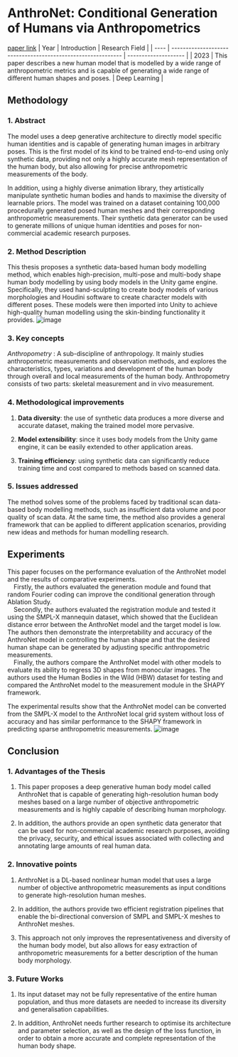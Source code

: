 # AnthroNet: Conditional Generation of Humans via Anthropometrics
[paper link](https://arxiv.org/pdf/2309.03812) 
| Year | Introduction                                                         | Research Field                 |
| ---- | ------------------------------------------------------------ | -------------------- |
| 2023 | This paper describes a new human model that is modelled by a wide range of anthropometric metrics and is capable of generating a wide range of different human shapes and poses.          | Deep Learning         |

## Methodology

### 1. Abstract
The model uses a deep generative architecture to directly model specific human identities and is capable of generating human images in arbitrary poses. This is the first model of its kind to be trained end-to-end using only synthetic data, providing not only a highly accurate mesh representation of the human body, but also allowing for precise anthropometric measurements of the body. 

In addition, using a highly diverse animation library, they artistically manipulate synthetic human bodies and hands to maximise the diversity of learnable priors. The model was trained on a dataset containing 100,000 procedurally generated posed human meshes and their corresponding anthropometric measurements. Their synthetic data generator can be used to generate millions of unique human identities and poses for non-commercial academic research purposes.

### 2. Method Description 
This thesis proposes a synthetic data-based human body modelling method, which enables high-precision, multi-pose and multi-body shape human body modelling by using body models in the Unity game engine. Specifically, they used hand-sculpting to create body models of various morphologies and Houdini software to create character models with different poses. These models were then imported into Unity to achieve high-quality human modelling using the skin-binding functionality it provides.
![image](https://github.com/user-attachments/assets/36e204e1-55df-4406-8c8f-51127dedf4ab)

### 3. Key concepts
_Anthropometry_ : A sub-discipline of anthropology. It mainly studies anthropometric measurements and observation methods, and explores the characteristics, types, variations and development of the human body through overall and local measurements of the human body. Anthropometry consists of two parts: skeletal measurement and in vivo measurement. 

### 4. Methodological improvements
  1. **Data diversity**: the use of synthetic data produces a more diverse and accurate dataset, making the trained model more pervasive.
  
  2. **Model extensibility**: since it uses body models from the Unity game engine, it can be easily extended to other application areas.
  
  3. **Training efficiency**: using synthetic data can significantly reduce training time and cost compared to methods based on scanned data.

### 5. Issues addressed 
The method solves some of the problems faced by traditional scan data-based body modelling methods, such as insufficient data volume and poor quality of scan data. At the same time, the method also provides a general framework that can be applied to different application scenarios, providing new ideas and methods for human modelling research.

## Experiments
This paper focuses on the performance evaluation of the AnthroNet model and the results of comparative experiments. 
<br>&emsp;Firstly, the authors evaluated the generation module and found that random Fourier coding can improve the conditional generation through Ablation Study. <br>&emsp;Secondly, the authors evaluated the registration module and tested it using the SMPL-X mannequin dataset, which showed that the Euclidean distance error between the AnthroNet model and the target model is low. The authors then demonstrate the interpretability and accuracy of the AnthroNet model in controlling the human shape and that the desired human shape can be generated by adjusting specific anthropometric measurements. 
<br>&emsp;Finally, the authors compare the AnthroNet model with other models to evaluate its ability to regress 3D shapes from monocular images. The authors used the Human Bodies in the Wild (HBW) dataset for testing and compared the AnthroNet model to the measurement module in the SHAPY framework. 

The experimental results show that the AnthroNet model can be converted from the SMPL-X model to the AnthroNet local grid system without loss of accuracy and has similar performance to the SHAPY framework in predicting sparse anthropometric measurements.
![image](https://github.com/user-attachments/assets/0c995cc3-59ea-4f54-95e0-586be8f77434)

## Conclusion

### 1. Advantages of the Thesis
  1. This paper proposes a deep generative human body model called AnthroNet that is capable of generating high-resolution human body meshes based on a large number of objective anthropometric measurements and is highly capable of describing human morphology.
  
  2. In addition, the authors provide an open synthetic data generator that can be used for non-commercial academic research purposes, avoiding the privacy, security, and ethical issues associated with collecting and annotating large amounts of real human data.

### 2. Innovative points
  1. AnthroNet is a DL-based nonlinear human model that uses a large number of objective anthropometric measurements as input conditions to generate high-resolution human meshes.
  
  2. In addition, the authors provide two efficient registration pipelines that enable the bi-directional conversion of SMPL and SMPL-X meshes to AnthroNet meshes.
  
  3. This approach not only improves the representativeness and diversity of the human body model, but also allows for easy extraction of anthropometric measurements for a better description of the human body morphology.

### 3. Future Works
  1. Its input dataset may not be fully representative of the entire human population, and thus more datasets are needed to increase its diversity and generalisation capabilities.
  
  2. In addition, AnthroNet needs further research to optimise its architecture and parameter selection, as well as the design of the loss function, in order to obtain a more accurate and complete representation of the human body shape. 
